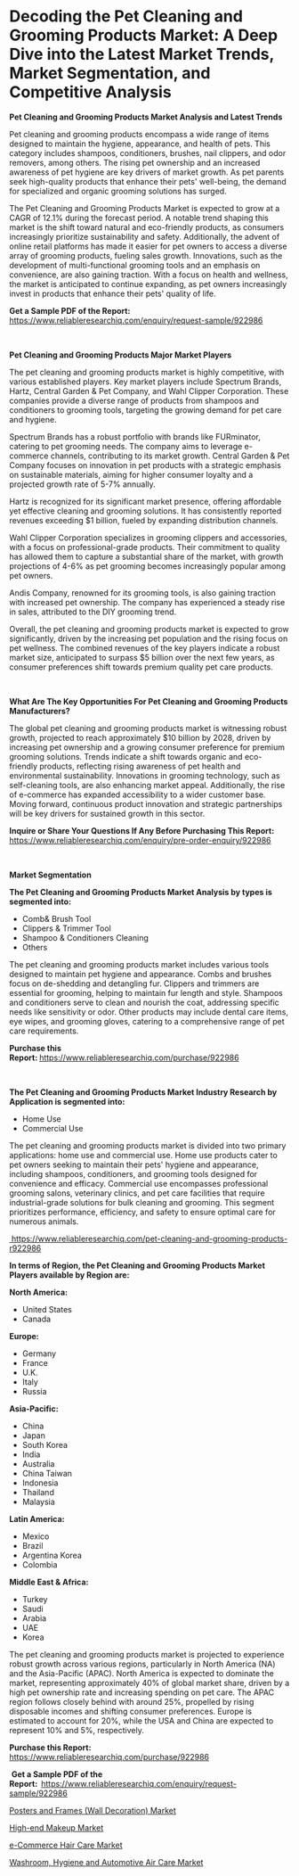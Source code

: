 <p><h1>Decoding the Pet Cleaning and Grooming Products Market: A Deep Dive into the Latest Market Trends, Market Segmentation, and Competitive Analysis</h1></p><p><strong>Pet Cleaning and Grooming Products Market Analysis and Latest Trends</strong></p>
<p><p>Pet cleaning and grooming products encompass a wide range of items designed to maintain the hygiene, appearance, and health of pets. This category includes shampoos, conditioners, brushes, nail clippers, and odor removers, among others. The rising pet ownership and an increased awareness of pet hygiene are key drivers of market growth. As pet parents seek high-quality products that enhance their pets' well-being, the demand for specialized and organic grooming solutions has surged.</p><p>The Pet Cleaning and Grooming Products Market is expected to grow at a CAGR of 12.1% during the forecast period. A notable trend shaping this market is the shift toward natural and eco-friendly products, as consumers increasingly prioritize sustainability and safety. Additionally, the advent of online retail platforms has made it easier for pet owners to access a diverse array of grooming products, fueling sales growth. Innovations, such as the development of multi-functional grooming tools and an emphasis on convenience, are also gaining traction. With a focus on health and wellness, the market is anticipated to continue expanding, as pet owners increasingly invest in products that enhance their pets' quality of life.</p></p>
<p><strong>Get a Sample PDF of the Report:&nbsp;</strong> <a href="https://www.reliableresearchiq.com/enquiry/request-sample/922986?utm_campaign=1159&utm_medium=2&utm_source=Github&utm_content=ia&utm_term=09022025&utm_id=pet-cleaning-and-grooming-products">https://www.reliableresearchiq.com/enquiry/request-sample/922986</a></p>
<p>&nbsp;</p>
<p><strong>Pet Cleaning and Grooming Products Major Market Players</strong></p>
<p><p>The pet cleaning and grooming products market is highly competitive, with various established players. Key market players include Spectrum Brands, Hartz, Central Garden & Pet Company, and Wahl Clipper Corporation. These companies provide a diverse range of products from shampoos and conditioners to grooming tools, targeting the growing demand for pet care and hygiene.</p><p>Spectrum Brands has a robust portfolio with brands like FURminator, catering to pet grooming needs. The company aims to leverage e-commerce channels, contributing to its market growth. Central Garden & Pet Company focuses on innovation in pet products with a strategic emphasis on sustainable materials, aiming for higher consumer loyalty and a projected growth rate of 5-7% annually.</p><p>Hartz is recognized for its significant market presence, offering affordable yet effective cleaning and grooming solutions. It has consistently reported revenues exceeding $1 billion, fueled by expanding distribution channels.</p><p>Wahl Clipper Corporation specializes in grooming clippers and accessories, with a focus on professional-grade products. Their commitment to quality has allowed them to capture a substantial share of the market, with growth projections of 4-6% as pet grooming becomes increasingly popular among pet owners.</p><p>Andis Company, renowned for its grooming tools, is also gaining traction with increased pet ownership. The company has experienced a steady rise in sales, attributed to the DIY grooming trend.</p><p>Overall, the pet cleaning and grooming products market is expected to grow significantly, driven by the increasing pet population and the rising focus on pet wellness. The combined revenues of the key players indicate a robust market size, anticipated to surpass $5 billion over the next few years, as consumer preferences shift towards premium quality pet care products.</p></p>
<p>&nbsp;</p>
<p><strong>What Are The Key Opportunities For Pet Cleaning and Grooming Products Manufacturers?</strong></p>
<p><p>The global pet cleaning and grooming products market is witnessing robust growth, projected to reach approximately $10 billion by 2028, driven by increasing pet ownership and a growing consumer preference for premium grooming solutions. Trends indicate a shift towards organic and eco-friendly products, reflecting rising awareness of pet health and environmental sustainability. Innovations in grooming technology, such as self-cleaning tools, are also enhancing market appeal. Additionally, the rise of e-commerce has expanded accessibility to a wider customer base. Moving forward, continuous product innovation and strategic partnerships will be key drivers for sustained growth in this sector.</p></p>
<p><strong>Inquire or Share Your Questions If Any Before Purchasing This Report:</strong> <a href="https://www.reliableresearchiq.com/enquiry/pre-order-enquiry/922986?utm_campaign=1159&utm_medium=2&utm_source=Github&utm_content=ia&utm_term=09022025&utm_id=pet-cleaning-and-grooming-products">https://www.reliableresearchiq.com/enquiry/pre-order-enquiry/922986</a></p>
<p>&nbsp;</p>
<p><strong>Market Segmentation</strong></p>
<p><strong>The Pet Cleaning and Grooming Products Market Analysis by types is segmented into:</strong></p>
<p><ul><li>Comb& Brush Tool</li><li>Clippers & Trimmer Tool</li><li>Shampoo & Conditioners Cleaning</li><li>Others</li></ul></p>
<p><p>The pet cleaning and grooming products market includes various tools designed to maintain pet hygiene and appearance. Combs and brushes focus on de-shedding and detangling fur. Clippers and trimmers are essential for grooming, helping to maintain fur length and style. Shampoos and conditioners serve to clean and nourish the coat, addressing specific needs like sensitivity or odor. Other products may include dental care items, eye wipes, and grooming gloves, catering to a comprehensive range of pet care requirements.</p></p>
<p><strong>Purchase this Report:&nbsp;</strong><a href="https://www.reliableresearchiq.com/purchase/922986?utm_campaign=1159&utm_medium=2&utm_source=Github&utm_content=ia&utm_term=09022025&utm_id=pet-cleaning-and-grooming-products">https://www.reliableresearchiq.com/purchase/922986</a></p>
<p>&nbsp;</p>
<p><strong>The Pet Cleaning and Grooming Products Market Industry Research by Application is segmented into:</strong></p>
<p><ul><li>Home Use</li><li>Commercial Use</li></ul></p>
<p><p>The pet cleaning and grooming products market is divided into two primary applications: home use and commercial use. Home use products cater to pet owners seeking to maintain their pets' hygiene and appearance, including shampoos, conditioners, and grooming tools designed for convenience and efficacy. Commercial use encompasses professional grooming salons, veterinary clinics, and pet care facilities that require industrial-grade solutions for bulk cleaning and grooming. This segment prioritizes performance, efficiency, and safety to ensure optimal care for numerous animals.</p></p>
<p><a href="https://www.reliableresearchiq.com/pet-cleaning-and-grooming-products-r922986?utm_campaign=1159&utm_medium=2&utm_source=Github&utm_content=ia&utm_term=09022025&utm_id=pet-cleaning-and-grooming-products">&nbsp;https://www.reliableresearchiq.com/pet-cleaning-and-grooming-products-r922986</a></p>
<p><strong>In terms of Region, the Pet Cleaning and Grooming Products Market Players available by Region are:</strong></p>
<p>
    <p> <strong> North America: </strong>
        <ul>
            <li>United States</li>
            <li>Canada</li>
        </ul>
        </p> 
    <p> <strong> Europe: </strong>
        <ul>
            <li>Germany</li>
            <li>France</li>
            <li>U.K.</li>
            <li>Italy</li>
            <li>Russia</li>
        </ul>
        </p> 
    <p> <strong> Asia-Pacific: </strong>
        <ul>
            <li>China</li>
            <li>Japan</li>
            <li>South Korea</li>
            <li>India</li>
            <li>Australia</li>
            <li>China Taiwan</li>
            <li>Indonesia</li>
            <li>Thailand</li>
            <li>Malaysia</li>
        </ul>
        </p> 
    <p> <strong> Latin America: </strong>
        <ul>
            <li>Mexico</li>
            <li>Brazil</li>
            <li>Argentina Korea</li>
            <li>Colombia</li>
        </ul>
        </p> 
    <p> <strong> Middle East & Africa: </strong>
        <ul>
            <li>Turkey</li>
            <li>Saudi</li>
            <li>Arabia</li>
            <li>UAE</li>
            <li>Korea</li>
        </ul>
    </p>
    </p>
<p><p>The pet cleaning and grooming products market is projected to experience robust growth across various regions, particularly in North America (NA) and the Asia-Pacific (APAC). North America is expected to dominate the market, representing approximately 40% of global market share, driven by a high pet ownership rate and increasing spending on pet care. The APAC region follows closely behind with around 25%, propelled by rising disposable incomes and shifting consumer preferences. Europe is estimated to account for 20%, while the USA and China are expected to represent 10% and 5%, respectively.</p></p>
<p><strong>Purchase this Report: </strong><a href="https://www.reliableresearchiq.com/purchase/922986?utm_campaign=1159&utm_medium=2&utm_source=Github&utm_content=ia&utm_term=09022025&utm_id=pet-cleaning-and-grooming-products">https://www.reliableresearchiq.com/purchase/922986</a></p>
<p>&nbsp;<strong>Get a Sample PDF of the Report:&nbsp;&nbsp;</strong><a href="https://www.reliableresearchiq.com/enquiry/request-sample/922986?utm_campaign=1159&utm_medium=2&utm_source=Github&utm_content=ia&utm_term=09022025&utm_id=pet-cleaning-and-grooming-products">https://www.reliableresearchiq.com/enquiry/request-sample/922986</a></p>
<p><strong></strong></p>
<p><p><a href="https://github.com/ansanokajabi/Market-Research-Report-List-1/blob/main/posters-and-frames-wall-decoration-market.md?utm_campaign=1159&utm_medium=2&utm_source=Github&utm_content=ia&utm_term=09022025&utm_id=pet-cleaning-and-grooming-products">Posters and Frames (Wall Decoration) Market</a></p><p><a href="https://github.com/okonjinerka/Market-Research-Report-List-1/blob/main/high-end-makeup-market.md?utm_campaign=1159&utm_medium=2&utm_source=Github&utm_content=ia&utm_term=09022025&utm_id=pet-cleaning-and-grooming-products">High-end Makeup Market</a></p><p><a href="https://github.com/rrosasdaunas/Market-Research-Report-List-1/blob/main/e-commerce-hair-care-market.md?utm_campaign=1159&utm_medium=2&utm_source=Github&utm_content=ia&utm_term=09022025&utm_id=pet-cleaning-and-grooming-products">e-Commerce Hair Care Market</a></p><p><a href="https://github.com/yecafbiso/Market-Research-Report-List-1/blob/main/washroom-hygiene-and-automotive-air-care-market.md?utm_campaign=1159&utm_medium=2&utm_source=Github&utm_content=ia&utm_term=09022025&utm_id=pet-cleaning-and-grooming-products">Washroom, Hygiene and Automotive Air Care Market</a></p></p>